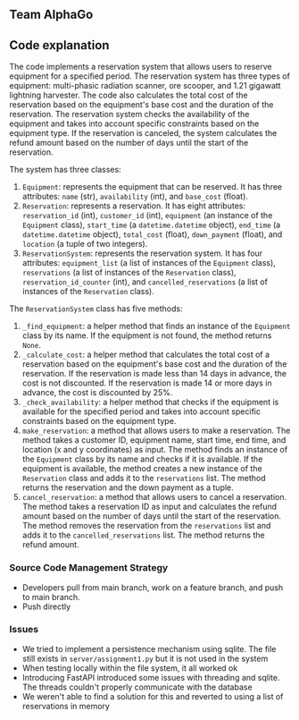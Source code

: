 ## Team AlphaGo

## Code explanation

The code implements a reservation system that allows users to reserve equipment for a specified period. The reservation system has three types of equipment: multi-phasic radiation scanner, ore scooper, and 1.21 gigawatt lightning harvester. The code also calculates the total cost of the reservation based on the equipment's base cost and the duration of the reservation. The reservation system checks the availability of the equipment and takes into account specific constraints based on the equipment type. If the reservation is canceled, the system calculates the refund amount based on the number of days until the start of the reservation.

The system has three classes:

1. `Equipment`: represents the equipment that can be reserved. It has three attributes: `name` (str), `availability` (int), and `base_cost` (float).
2. `Reservation`: represents a reservation. It has eight attributes: `reservation_id` (int), `customer_id` (int), `equipment` (an instance of the `Equipment` class), `start_time` (a `datetime.datetime` object), `end_time` (a `datetime.datetime` object), `total_cost` (float), `down_payment` (float), and `location` (a tuple of two integers).
3. `ReservationSystem`: represents the reservation system. It has four attributes: `equipment_list` (a list of instances of the `Equipment` class), `reservations` (a list of instances of the `Reservation` class), `reservation_id_counter` (int), and `cancelled_reservations` (a list of instances of the `Reservation` class).

The `ReservationSystem` class has five methods:

1. `_find_equipment`: a helper method that finds an instance of the `Equipment` class by its name. If the equipment is not found, the method returns `None`.
2. `_calculate_cost`: a helper method that calculates the total cost of a reservation based on the equipment's base cost and the duration of the reservation. If the reservation is made less than 14 days in advance, the cost is not discounted. If the reservation is made 14 or more days in advance, the cost is discounted by 25%.
3. `_check_availability`: a helper method that checks if the equipment is available for the specified period and takes into account specific constraints based on the equipment type.
4. `make_reservation`: a method that allows users to make a reservation. The method takes a customer ID, equipment name, start time, end time, and location (x and y coordinates) as input. The method finds an instance of the `Equipment` class by its name and checks if it is available. If the equipment is available, the method creates a new instance of the `Reservation` class and adds it to the `reservations` list. The method returns the reservation and the down payment as a tuple.
5. `cancel_reservation`: a method that allows users to cancel a reservation. The method takes a reservation ID as input and calculates the refund amount based on the number of days until the start of the reservation. The method removes the reservation from the `reservations` list and adds it to the `cancelled_reservations` list. The method returns the refund amount.

### Source Code Management Strategy

- Developers pull from main branch, work on a feature branch, and push to main branch.
- Push directly

### Issues

- We tried to implement a persistence mechanism using sqlite. The file still exists in `server/assignment1.py` but it is not used in the system
- When testing locally within the file system, it all worked ok
- Introducing FastAPI introduced some issues with threading and sqlite. The threads couldn't properly communicate with the database
- We weren't able to find a solution for this and reverted to using a list of reservations in memory
